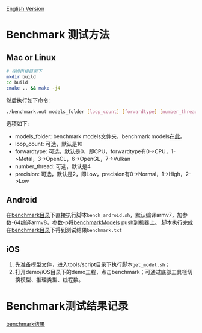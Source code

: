 [English Version](Benchmark_EN.md)

# Benchmark 测试方法
## Mac or Linux
```bash
# 在MNN根目录下
mkdir build
cd build
cmake .. && make -j4
```

然后执行如下命令:
```bash
./benchmark.out models_folder [loop_count] [forwardtype] [number_thread] [precision]
```
选项如下:
- models_folder: benchmark models文件夹，benchmark models[在此](../benchmark/models)。
- loop_count: 可选，默认是10
- forwardtype: 可选，默认是0，即CPU，forwardtype有0->CPU，1->Metal，3->OpenCL，6->OpenGL，7->Vulkan
- number_thread: 可选，默认是4
- precision: 可选，默认是2，即Low，precision有0->Normal，1->High，2->Low

## Android
在[benchmark目录](../benchmark)下直接执行脚本`bench_android.sh`，默认编译armv7，加参数-64编译armv8，参数-p将[benchmarkModels](../benchmark/models) push到机器上。
脚本执行完成在[benchmark目录](../benchmark)下得到测试结果`benchmark.txt`

## iOS
1. 先准备模型文件，进入tools/script目录下执行脚本`get_model.sh`；
2. 打开demo/iOS目录下的demo工程，点击benchmark；可通过底部工具栏切换模型、推理类型、线程数。

# Benchmark测试结果记录
[benchmark结果](../benchmark/result)
